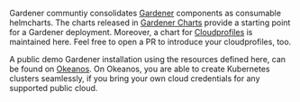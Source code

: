 Gardener communtiy consolidates [Gardener](https://github.com/gardener/) components as consumable helmcharts.
The charts released in [Gardener Charts](https://github.com/gardener-community/gardener-charts) provide a starting point for a Gardener deployment. 
Moreover, a chart for [Cloudprofiles](https://github.com/gardener-community/cloudprofiles) is maintained here. Feel free to open a PR to introduce your cloudprofiles, too.

A public demo Gardener installation using the resources defined here, can be found on [Okeanos](https://dashboard.okeanos.dev/login). On Okeanos, you are able to create Kubernetes clusters seamlessly, if you bring your own cloud credentials for any supported public cloud.
